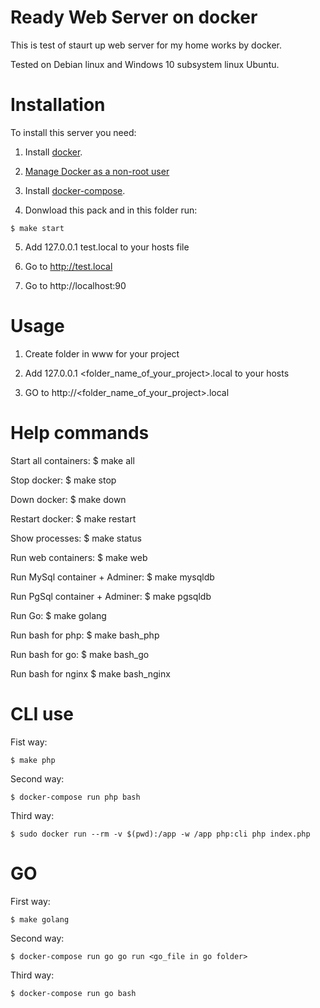 # Ready Web Server on docker

This is test of staurt up web server for my home works by docker.

Tested on Debian linux and Windows 10 subsystem linux Ubuntu.


# Installation

To install this server you need:

1. Install [docker](https://docs.docker.com/install/linux/docker-ce/debian/).

2. [Manage Docker as a non-root user](https://docs.docker.com/install/linux/linux-postinstall/)

3. Install [docker-compose](https://docs.docker.com/compose/install/).

4. Donwload this pack and in this folder run:
```
$ make start
``` 

5. Add 127.0.0.1 test.local to your hosts file

6. Go to http://test.local

7. Go to http://localhost:90


# Usage

1. Create folder in www for your project

2. Add 127.0.0.1 <folder_name_of_your_project>.local to your hosts

3. GO to http://<folder_name_of_your_project>.local


# Help commands

Start all containers: $ make all

Stop docker: $ make stop

Down docker: $ make down

Restart docker: $ make restart

Show processes: $ make status

Run web containers: $ make web

Run MySql container + Adminer: $ make mysqldb

Run PgSql container + Adminer: $ make pgsqldb

Run Go: $ make golang

Run bash for php: $ make bash_php

Run bash for go: $ make bash_go

Run bash for nginx $ make bash_nginx

# CLI use

Fist way:
```
$ make php
```

Second way:
```
$ docker-compose run php bash
```

Third way:
```
$ sudo docker run --rm -v $(pwd):/app -w /app php:cli php index.php
```

# GO

First way:
```
$ make golang
```

Second way:
```
$ docker-compose run go go run <go_file in go folder>
```

Third way:
```
$ docker-compose run go bash
```
